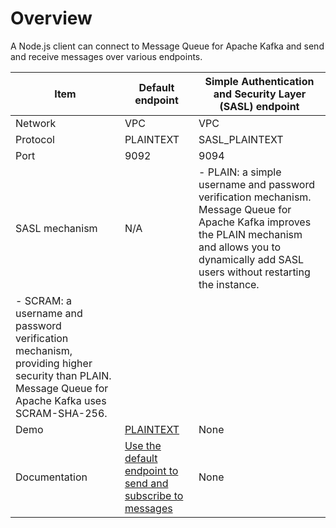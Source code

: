 # Overview

A Node.js client can connect to Message Queue for Apache Kafka and send and receive messages over various endpoints.

|Item|Default endpoint|Simple Authentication and Security Layer \(SASL\) endpoint|
|----|----------------|----------------------------------------------------------|
|Network|VPC|VPC|
|Protocol|PLAINTEXT|SASL\_PLAINTEXT|
|Port|9092|9094|
|SASL mechanism|N/A|-   PLAIN: a simple username and password verification mechanism. Message Queue for Apache Kafka improves the PLAIN mechanism and allows you to dynamically add SASL users without restarting the instance.
-   SCRAM: a username and password verification mechanism, providing higher security than PLAIN. Message Queue for Apache Kafka uses SCRAM-SHA-256. |
|Demo|[PLAINTEXT](https://code.aliyun.com/alikafka/aliware-kafka-demos/tree/master/kafka-nodejs-demo/vpc)|None|
|Documentation|[Use the default endpoint to send and subscribe to messages]()|None|

